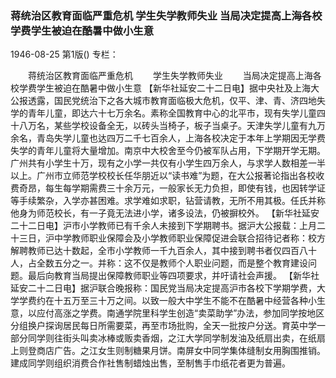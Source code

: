 ### 蒋统治区教育面临严重危机  学生失学教师失业  当局决定提高上海各校学费学生被迫在酷暑中做小生意

1946-08-25
第1版()
专栏：

　　蒋统治区教育面临严重危机
　　学生失学教师失业
　　当局决定提高上海各校学费学生被迫在酷暑中做小生意
    【新华社延安二十二日电】据中央社及上海大公报透露，国民党统治下之各大城市教育面临极大危机，仅平、津、青、济四地失学的青年儿童，即达六十七万余名。素称全国教育中心的北平市，现有失学儿童四十八万名，某些学校设备全无，以砖头当椅子，板子当桌子。天津失学儿童有九万余名，青岛失学儿童也达四万二千七百余人，上海各校决定于本年上学期因无学费失学的青年儿童将大量增加。南京中大校舍至今仍被军队占用，下学期开学无期。广州共有小学生十万，现有之小学一共仅有小学生四万余人，与求学人数相差一半以上。广州市立师范学校校长任华朋近以“读书难”为题，在大公报著论指出各校收费奇昂，每生每学期需费三十余万元，一般家长无力负担，即使有钱，也因转学证等手续繁杂，入学亦甚困难。求学难如求职，钻营请教，无所不用其极。任氏并称他身为师范校长，有一子竟无法进小学，诸多设法，仍被摒校外。
    【新华社延安二十二日电】沪市小学教师已有千余人未接到下学期聘书。据沪大公报载：上月二十三日，沪中学教师职业保障会及小学教师职业保障促进会联合招待记者称：校方解聘教师已达十数起，全市小学教师一千九百余人，其中接到聘书者仅四百八十人，占全数五分之一。并称：这不仅是教师个人职业问题，而是整个教育建设问题。最后向教育当局提出保障教师职业等四项要求，并吁请社会声援。
    【新华社延安二十二日电】据沪联合晚报称：国民党当局决定提高沪市各校下学期学费，大学学费约在十五万至三十万之间。以致一般大中学生不能不在酷暑中经营各种小生意，以应付高涨之学费。南通学院里科学生创造“卖菜助学”办法，参加同学按地区分组换户探询居民每日所需要菜，再至市场批购，全天一批按户分送。育英中学一部分同学则往街头叫卖冰棒或贩卖香烟，之江大学同学制发油及纸扇出卖，在纸扇上则登商店广告。之江女生则制糖果月饼。南屏女中同学集体缝制女用胸围推销。建成同学则组织消费合作社售制蜡烛出售，至制售手巾纸花者更为普遍。
